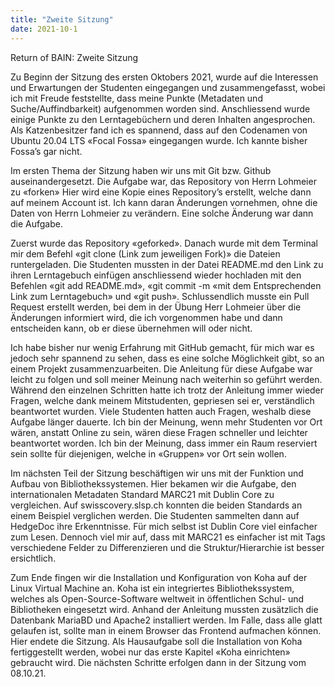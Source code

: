 ```yaml
---
title: "Zweite Sitzung"
date: 2021-10-1
---
```


<p>Return of BAIN: Zweite Sitzung</p>

<p>Zu Beginn der Sitzung des ersten Oktobers 2021, wurde auf die Interessen und Erwartungen der Studenten eingegangen und zusammengefasst, wobei ich mit Freude feststellte, dass meine Punkte (Metadaten und Suche/Auffindbarkeit) aufgenommen worden sind.  Anschliessend wurde einige Punkte zu den Lerntagebüchern und deren Inhalten angesprochen. Als Katzenbesitzer fand ich es spannend, dass auf den Codenamen von Ubuntu 20.04 LTS «Focal Fossa» eingegangen wurde. Ich kannte bisher Fossa’s gar nicht.</p>

<p>Im ersten Thema der Sitzung haben wir uns mit Git bzw. Github auseinandergesetzt. Die Aufgabe war, das Repository von Herrn Lohmeier zu «forken» Hier wird eine Kopie eines Repository’s erstellt, welche dann auf meinem Account ist. Ich kann daran Änderungen vornehmen, ohne die Daten von Herrn Lohmeier zu verändern. Eine solche Änderung war dann die Aufgabe.</p>

<p>Zuerst wurde das Repository «geforked». Danach wurde mit dem Terminal mir dem Befehl «git clone (Link zum jeweiligen Fork)» die Dateien runtergeladen. Die Studenten mussten in der Datei README.md den Link zu ihren Lerntagebuch einfügen anschliessend wieder hochladen mit den Befehlen «git add README.md», «git commit -m «mit dem Entsprechenden Link zum Lerntagebuch» und «git push». Schlussendlich musste ein Pull Request erstellt werden, bei dem in der Übung Herr Lohmeier über die Änderungen informiert wird, die ich vorgenommen habe und dann entscheiden kann, ob er diese übernehmen will oder nicht.</p>

<p>Ich habe bisher nur wenig Erfahrung mit GitHub gemacht, für mich war es jedoch sehr spannend zu sehen, dass es eine solche Möglichkeit gibt, so an einem Projekt zusammenzuarbeiten. Die Anleitung für diese Aufgabe war leicht zu folgen und soll meiner Meinung nach weiterhin so geführt werden. Während den einzelnen Schritten hatte ich trotz der Anleitung immer wieder Fragen, welche dank meinem Mitstudenten, gepriesen sei er, verständlich beantwortet wurden. Viele Studenten hatten auch Fragen, weshalb diese Aufgabe länger dauerte. Ich bin der Meinung, wenn mehr Studenten vor Ort wären, anstatt Online zu sein, wären diese Fragen schneller und leichter beantwortet worden. Ich bin der Meinung, dass immer ein Raum reserviert sein sollte für diejenigen, welche in «Gruppen» vor Ort sein wollen.</p>

<p>Im nächsten Teil der Sitzung beschäftigen wir uns mit der Funktion und Aufbau von Bibliothekssystemen. Hier bekamen wir die Aufgabe, den internationalen Metadaten Standard MARC21 mit Dublin Core zu vergleichen. Auf swisscovery.slsp.ch konnten die beiden Standards an einem Beispiel verglichen werden. Die Studenten sammelten dann auf HedgeDoc ihre Erkenntnisse. Für mich selbst ist Dublin Core viel einfacher zum Lesen. Dennoch viel mir auf, dass mit MARC21 es einfacher ist mit Tags verschiedene Felder zu Differenzieren und die Struktur/Hierarchie ist besser ersichtlich.</p>

<p>Zum Ende fingen wir die Installation und Konfiguration von Koha auf der Linux Virtual Machine an. Koha ist ein integriertes Bibliothekssystem, welches als Open-Source-Software weltweit in öffentlichen Schul- und Bibliotheken eingesetzt wird. Anhand der Anleitung mussten zusätzlich die Datenbank MariaBD und Apache2 installiert werden. Im Falle, dass alle glatt gelaufen ist, sollte man in einem Browser das Frontend aufmachen können. Hier endete die Sitzung.  Als Hausaufgabe soll die Installation von Koha fertiggestellt werden, wobei nur das erste Kapitel «Koha einrichten» gebraucht wird. Die nächsten Schritte erfolgen dann in der Sitzung vom 08.10.21. </p>

